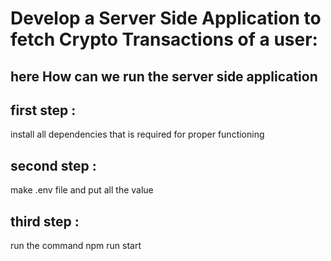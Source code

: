 # Develop a Server Side Application to fetch Crypto Transactions of a user:
## here How can we run the server side application

## first step : 
install all dependencies that is required for proper functioning
## second step :
make .env file and put all the value
## third step : 
run the command npm run start
